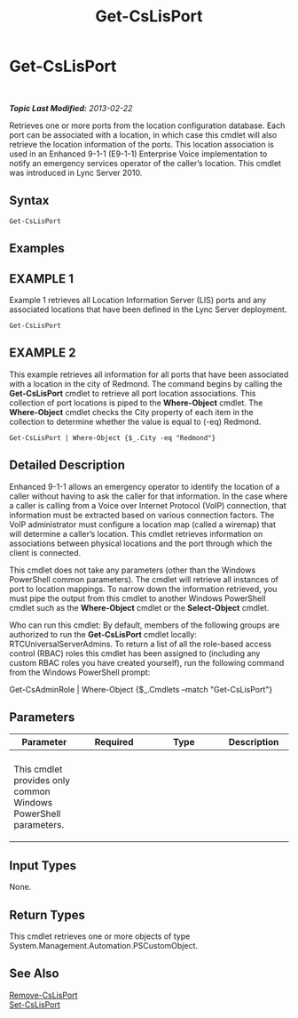 ﻿---
title: Get-CsLisPort
TOCTitle: Get-CsLisPort
ms:assetid: c755aa8c-e842-4bb8-bdbf-d61a364eb0bc
ms:mtpsurl: https://technet.microsoft.com/en-us/library/Gg398820(v=OCS.15)
ms:contentKeyID: 48185370
ms.date: 07/23/2014
mtps_version: v=OCS.15
---

<div data-xmlns="http://www.w3.org/1999/xhtml">

<div class="topic" data-xmlns="http://www.w3.org/1999/xhtml" data-msxsl="urn:schemas-microsoft-com:xslt" data-cs="http://msdn.microsoft.com/en-us/">

<div data-asp="http://msdn2.microsoft.com/asp">

# Get-CsLisPort

</div>

<div id="mainSection">

<div id="mainBody">

<span> </span>

_**Topic Last Modified:** 2013-02-22_

Retrieves one or more ports from the location configuration database. Each port can be associated with a location, in which case this cmdlet will also retrieve the location information of the ports. This location association is used in an Enhanced 9-1-1 (E9-1-1) Enterprise Voice implementation to notify an emergency services operator of the caller’s location. This cmdlet was introduced in Lync Server 2010.

<div>

## Syntax

    Get-CsLisPort

</div>

<div>

## Examples

<div>

## EXAMPLE 1

Example 1 retrieves all Location Information Server (LIS) ports and any associated locations that have been defined in the Lync Server deployment.

    Get-CsLisPort

</div>

<div>

## EXAMPLE 2

This example retrieves all information for all ports that have been associated with a location in the city of Redmond. The command begins by calling the **Get-CsLisPort** cmdlet to retrieve all port location associations. This collection of port locations is piped to the **Where-Object** cmdlet. The **Where-Object** cmdlet checks the City property of each item in the collection to determine whether the value is equal to (-eq) Redmond.

    Get-CsLisPort | Where-Object {$_.City -eq "Redmond"}

</div>

</div>

<div>

## Detailed Description

Enhanced 9-1-1 allows an emergency operator to identify the location of a caller without having to ask the caller for that information. In the case where a caller is calling from a Voice over Internet Protocol (VoIP) connection, that information must be extracted based on various connection factors. The VoIP administrator must configure a location map (called a wiremap) that will determine a caller’s location. This cmdlet retrieves information on associations between physical locations and the port through which the client is connected.

This cmdlet does not take any parameters (other than the Windows PowerShell common parameters). The cmdlet will retrieve all instances of port to location mappings. To narrow down the information retrieved, you must pipe the output from this cmdlet to another Windows PowerShell cmdlet such as the **Where-Object** cmdlet or the **Select-Object** cmdlet.

Who can run this cmdlet: By default, members of the following groups are authorized to run the **Get-CsLisPort** cmdlet locally: RTCUniversalServerAdmins. To return a list of all the role-based access control (RBAC) roles this cmdlet has been assigned to (including any custom RBAC roles you have created yourself), run the following command from the Windows PowerShell prompt:

Get-CsAdminRole | Where-Object {$\_.Cmdlets –match "Get-CsLisPort"}

</div>

<div>

## Parameters


<table>
<colgroup>
<col style="width: 25%" />
<col style="width: 25%" />
<col style="width: 25%" />
<col style="width: 25%" />
</colgroup>
<thead>
<tr class="header">
<th>Parameter</th>
<th>Required</th>
<th>Type</th>
<th>Description</th>
</tr>
</thead>
<tbody>
<tr class="odd">
<td></td>
<td></td>
<td></td>
<td></td>
</tr>
<tr class="even">
<td><p>This cmdlet provides only common Windows PowerShell parameters.</p></td>
<td></td>
<td></td>
<td> </td>
</tr>
</tbody>
</table>


</div>

<div>

## Input Types

None.

</div>

<div>

## Return Types

This cmdlet retrieves one or more objects of type System.Management.Automation.PSCustomObject.

</div>

<div>

## See Also


[Remove-CsLisPort](remove-cslisport.md)  
[Set-CsLisPort](set-cslisport.md)  
  

</div>

</div>

<span> </span>

</div>

</div>

</div>

